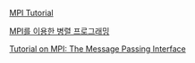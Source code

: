 [MPI Tutorial](https://mpitutorial.com/tutorials/)

[MPI를 이용한 병렬 프로그래밍](http://k-atoms.ksc.re.kr/mpi/main.html)

[Tutorial on MPI: The Message Passing Interface](https://folk.idi.ntnu.no/elster/tdt4200-f09/gropp-mpi-tutorial.pdf)